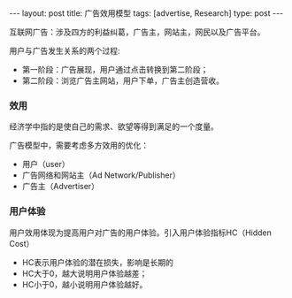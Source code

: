 <meta http-equiv="content-type" content="text/html; charset=UTF-8">
--- 
layout: post
title: 广告效用模型
tags: [advertise, Research]
type: post
---

互联网广告：涉及四方的利益纠葛，广告主，网站主，网民以及广告平台。

用户与广告发生关系的两个过程:

- 第一阶段：广告展现，用户通过点击转换到第二阶段；
- 第二阶段：浏览广告主网站，用户下单，广告主创造营收。

### 效用

经济学中指的是使自己的需求、欲望等得到满足的一个度量。

广告模型中，需要考虑多方效用的优化：

- 用户（user）
- 广告网络和网站主（Ad Network/Publisher）
- 广告主（Advertiser）

### 用户体验

用户效用体现为提高用户对广告的用户体验。引入用户体验指标HC（Hidden Cost）

- HC表示用户体验的潜在损失，影响是长期的
- HC大于0，越大说明用户体验越差；
- HC小于0，越小说明用户体验越好。


